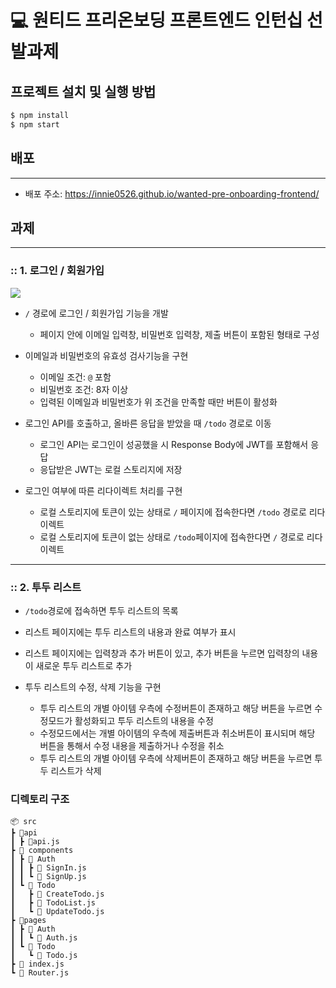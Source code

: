# 💻 원티드 프리온보딩 프론트엔드 인턴십 선발과제


## 프로젝트 설치 및 실행 방법

```zsh
$ npm install
$ npm start
```


## 배포 
---
- 배포 주소: https://innie0526.github.io/wanted-pre-onboarding-frontend/


## 과제
---

### :: 1. 로그인 / 회원가입

<img src="https://user-images.githubusercontent.com/112600139/207554652-8bb40c2a-9743-4e6c-a9a1-01799fe12c25.gif">


- `/` 경로에 로그인 / 회원가입 기능을 개발
  - 페이지 안에 이메일 입력창, 비밀번호 입력창, 제출 버튼이 포함된 형태로 구성

- 이메일과 비밀번호의 유효성 검사기능을 구현
  - 이메일 조건: `@` 포함
  - 비밀번호 조건: 8자 이상
  - 입력된 이메일과 비밀번호가 위 조건을 만족할 때만 버튼이 활성화 

- 로그인 API를 호출하고, 올바른 응답을 받았을 때 `/todo` 경로로 이동
  - 로그인 API는 로그인이 성공했을 시 Response Body에 JWT를 포함해서 응답
  - 응답받은 JWT는 로컬 스토리지에 저장



- 로그인 여부에 따른 리다이렉트 처리를 구현
  - 로컬 스토리지에 토큰이 있는 상태로 `/` 페이지에 접속한다면 `/todo` 경로로 리다이렉트 
  - 로컬 스토리지에 토큰이 없는 상태로 `/todo`페이지에 접속한다면 `/` 경로로 리다이렉트 

---

### :: 2. 투두 리스트

- `/todo`경로에 접속하면 투두 리스트의 목록
- 리스트 페이지에는 투두 리스트의 내용과 완료 여부가 표시
- 리스트 페이지에는 입력창과 추가 버튼이 있고, 추가 버튼을 누르면 입력창의 내용이 새로운 투두 리스트로 추가

- 투두 리스트의 수정, 삭제 기능을 구현
  - 투두 리스트의 개별 아이템 우측에 수정버튼이 존재하고 해당 버튼을 누르면 수정모드가 활성화되고 투두 리스트의 내용을 수정
  - 수정모드에서는 개별 아이템의 우측에 제출버튼과 취소버튼이 표시되며 해당 버튼을 통해서 수정 내용을 제출하거나 수정을 취소
  - 투두 리스트의 개별 아이템 우측에 삭제버튼이 존재하고 해당 버튼을 누르면 투두 리스트가 삭제


### 디렉토리 구조

```
📦 src
┣ 📂api
┃ ┣ 📄api.js
┣ 📂 components
┃ ┣ 📂 Auth
┃ ┃ ┣ 📄 SignIn.js
┃ ┃ ┗ 📄 SignUp.js
┃ ┗ 📂 Todo
┃   ┣ 📄 CreateTodo.js
┃   ┣ 📄 TodoList.js
┃   ┗ 📄 UpdateTodo.js
┣ 📂pages
┃ ┣ 📂 Auth
┃ ┃ ┗ 📄 Auth.js
┃ ┗ 📂 Todo
┃   ┗ 📄 Todo.js
┣ 📄 index.js
┗ 📄 Router.js
```



